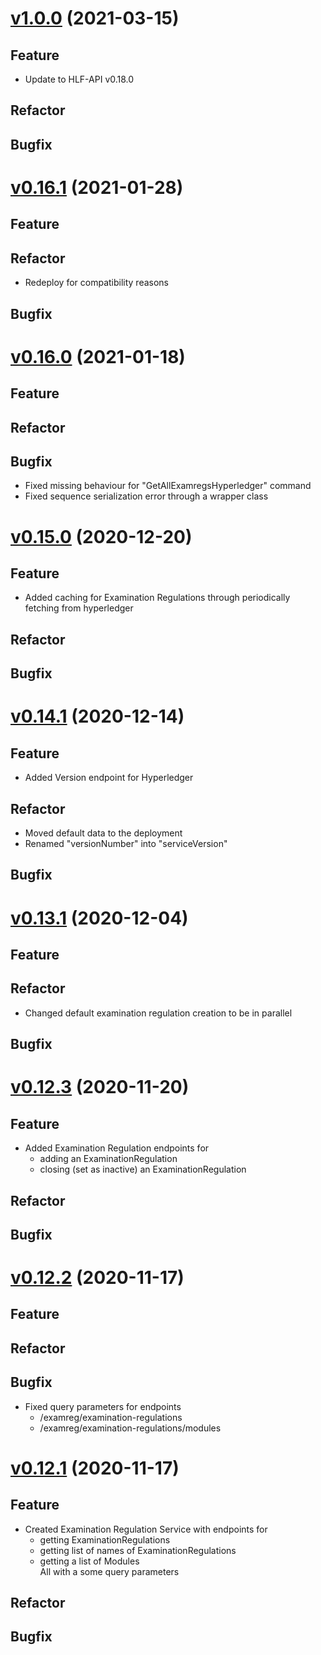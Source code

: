 # [v1.0.0](https://github.com/upb-uc4/University-Credits-4.0/compare/examreg-v0.16.1...examreg-v1.0.0) (2021-03-15)
## Feature
- Update to HLF-API v0.18.0
## Refactor
## Bugfix

# [v0.16.1](https://github.com/upb-uc4/University-Credits-4.0/compare/examreg-v0.16.0...examreg-v0.16.1) (2021-01-28)
## Feature
## Refactor
 - Redeploy for compatibility reasons
## Bugfix

# [v0.16.0](https://github.com/upb-uc4/University-Credits-4.0/compare/examreg-v0.15.0...examreg-v0.16.0) (2021-01-18)
## Feature
## Refactor
## Bugfix
 - Fixed missing behaviour for "GetAllExamregsHyperledger" command
 - Fixed sequence serialization error through a wrapper class

# [v0.15.0](https://github.com/upb-uc4/University-Credits-4.0/compare/examreg-v0.14.1...examreg-v0.15.0) (2020-12-20)
## Feature
- Added caching for Examination Regulations through periodically fetching from hyperledger
## Refactor
## Bugfix

# [v0.14.1](https://github.com/upb-uc4/University-Credits-4.0/compare/examreg-v0.13.1...examreg-v0.14.1) (2020-12-14)
## Feature
- Added Version endpoint for Hyperledger
## Refactor
- Moved default data to the deployment 
- Renamed "versionNumber" into "serviceVersion"
## Bugfix

# [v0.13.1](https://github.com/upb-uc4/University-Credits-4.0/compare/examreg-v0.12.3...examreg-v0.13.1) (2020-12-04)
## Feature
## Refactor
 - Changed default examination regulation creation to be in parallel
## Bugfix

# [v0.12.3](https://github.com/upb-uc4/University-Credits-4.0/compare/examreg-v0.12.2...examreg-v0.12.3) (2020-11-20)
## Feature
 - Added Examination Regulation endpoints for 
    - adding an ExaminationRegulation
    - closing (set as inactive) an ExaminationRegulation
## Refactor
## Bugfix

# [v0.12.2](https://github.com/upb-uc4/University-Credits-4.0/compare/examreg-v0.12.1...examreg-v0.12.2) (2020-11-17)
## Feature
## Refactor
## Bugfix
 - Fixed query parameters for endpoints
    - /examreg/examination-regulations
    - /examreg/examination-regulations/modules

# [v0.12.1](https://github.com/upb-uc4/University-Credits-4.0/compare/examreg-v0.12.1...examreg-v0.12.1) (2020-11-17)
## Feature
 - Created Examination Regulation Service with endpoints for
    - getting ExaminationRegulations
    - getting list of names of ExaminationRegulations
    - getting a list of Modules  
    All with a some query parameters
## Refactor
## Bugfix
